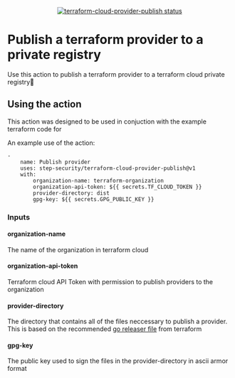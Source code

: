 <p align="center">
  <a href="https://github.com/step-security/terraform-cloud-provider-publish/actions"><img alt="terraform-cloud-provider-publish status" src="https://github.com/step-security/terraform-cloud-provider-publish/workflows/build-test/badge.svg"></a>
</p>

# Publish a terraform provider to a private registry

Use this action to publish a terraform provider to a terraform cloud private registry:rocket:

## Using the action

This action was designed to be used in conjuction with the example terraform code for 

An example use of the action:
```
-
    name: Publish provider
    uses: step-security/terraform-cloud-provider-publish@v1
    with:
        organization-name: terraform-organization
        organization-api-token: ${{ secrets.TF_CLOUD_TOKEN }}
        provider-directory: dist
        gpg-key: ${{ secrets.GPG_PUBLIC_KEY }}
``` 

### Inputs
#### organization-name
The name of the organization in terraform cloud

#### organization-api-token
Terraform cloud API Token with permission to publish providers to the organization 

#### provider-directory
The directory that contains all of the files neccessary to publish a provider.
This is based on the recommended [go releaser file](https://github.com/hashicorp/terraform-provider-scaffolding-framework/blob/main/.goreleaser.yml) from terraform

#### gpg-key
The public key used to sign the files in the provider-directory in ascii armor format


